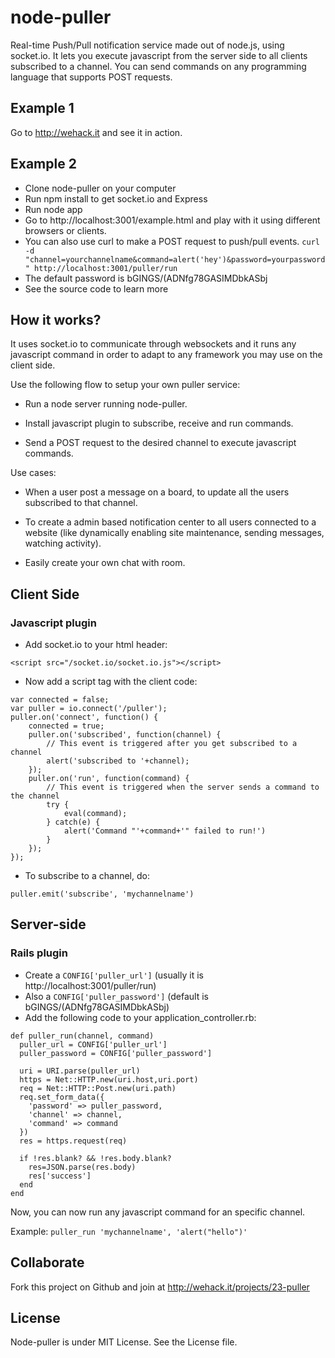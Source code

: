 node-puller
======

Real-time Push/Pull notification service made out of node.js, using socket.io.
It lets you execute javascript from the server side to all clients subscribed to a channel.
You can send commands on any programming language that supports POST requests.

Example 1
-----
Go to http://wehack.it and see it in action.


Example 2
-----
* Clone node-puller on your computer
* Run npm install to get socket.io and Express
* Run node app
* Go to http://localhost:3001/example.html and play with it using different browsers or clients.
* You can also use curl to make a POST request to push/pull events.
````curl -d "channel=yourchannelname&command=alert('hey')&password=yourpassword" http://localhost:3001/puller/run````
* The default password is bGINGS/(ADNfg78GASIMDbkASbj
* See the source code to learn more

How it works?
-----

It uses socket.io to communicate through websockets and it runs any javascript command
in order to adapt to any framework you may use on the client side.

Use the following flow to setup your own puller service:

* Run a node server running node-puller.

* Install javascript plugin to subscribe, receive and run commands.

* Send a POST request to the desired channel to execute javascript commands.

Use cases:

* When a user post a message on a board, to update all the users subscribed to that channel.

* To create a admin based notification center to all users connected to a website (like dynamically enabling site maintenance, sending messages, watching activity).

* Easily create your own chat with room.

Client Side
-----

### Javascript plugin ###

* Add socket.io to your html header:

````<script src="/socket.io/socket.io.js"></script>````

* Now add a script tag with the client code:

````
var connected = false;
var puller = io.connect('/puller');
puller.on('connect', function() {
	connected = true;
	puller.on('subscribed', function(channel) {
		// This event is triggered after you get subscribed to a channel
		alert('subscribed to '+channel);
	});
	puller.on('run', function(command) {
		// This event is triggered when the server sends a command to the channel
		try {
			eval(command);
		} catch(e) {
			alert('Command "'+command+'" failed to run!')
		}
	});
});
````

* To subscribe to a channel, do:

````
puller.emit('subscribe', 'mychannelname')
````

Server-side
-----

### Rails plugin ###

* Create a ````CONFIG['puller_url']```` (usually it is http://localhost:3001/puller/run)
* Also a ````CONFIG['puller_password']```` (default is bGINGS/(ADNfg78GASIMDbkASbj)
* Add the following code to your application_controller.rb:



````
def puller_run(channel, command)
  puller_url = CONFIG['puller_url']
  puller_password = CONFIG['puller_password']

  uri = URI.parse(puller_url)
  https = Net::HTTP.new(uri.host,uri.port)
  req = Net::HTTP::Post.new(uri.path)
  req.set_form_data({
    'password' => puller_password,
    'channel' => channel,
    'command' => command
  })
  res = https.request(req)

  if !res.blank? && !res.body.blank?
    res=JSON.parse(res.body)
    res['success']
  end
end
````

Now, you can now run any javascript command for an specific channel.

Example: ````puller_run 'mychannelname', 'alert("hello")'````

Collaborate
------
Fork this project on Github and join at http://wehack.it/projects/23-puller

License
-----

Node-puller is under MIT License. See the License file.